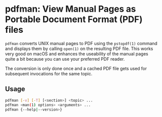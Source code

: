 # pdfman: View Manual Pages as Portable Document Format (PDF) files

`pdfman` converts UNIX manual pages to PDF using the `pstopdf(1)` command and
displays them by calling `open(1)` on the resulting PDF file. This works very
good on macOS and enhances the useability of the manual pages quite a bit
because you can use your preferred PDF reader.

The conversion is only done once and a cached PDF file gets used for subsequent
invocations for the same topic.

## Usage

```bash
pdfman [-v] [-T] [<section>] <topic> ...
pdfman <man(1) options> <arguments> ...
pdfman {--help|--version>}
```
